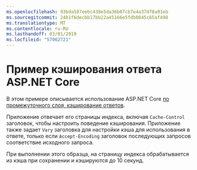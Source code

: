 ```yaml
---
ms.openlocfilehash: 93bda587eebc438e5da36b07cb7e4a37df8a91eb
ms.sourcegitcommit: 24b1f6decbb17bb22a45166e5fdb0845c65af498
ms.translationtype: MT
ms.contentlocale: ru-RU
ms.lasthandoff: 03/01/2019
ms.locfileid: "57062721"
---
```

# <a name="aspnet-core-response-caching-sample"></a>Пример кэширования ответа ASP.NET Core

В этом примере описывается использование ASP.NET Core [по промежуточного слоя, кэширование ответов](https://docs.microsoft.com/aspnet/core/performance/caching/middleware).

Приложение отвечает его страницы индекса, включая `Cache-Control` заголовок, чтобы настроить поведение кэширования. Приложение также задает `Vary` заголовка для настройки кэша для использования в ответе, только если `Accept-Encoding` заголовок последующих запросов соответствие исходного запроса.

При выполнении этого образца, на страницу индекса обрабатывается из кэша при сохранении и кэшируются до 10 секунд.
